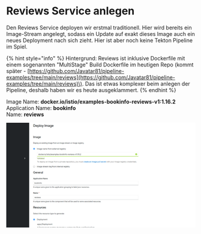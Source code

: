 # Reviews Service anlegen

Den Reviews Service deployen wir erstmal traditionell. Hier wird bereits ein Image-Stream angelegt, sodass ein Update auf exakt dieses Image auch ein neues Deployment nach sich zieht. Hier ist aber noch keine Tekton Pipeline im Spiel.

{% hint style="info" %}
Hintergrund: Reviews ist inklusive Dockerfile mit einem sogenannten "MultiStage" Build Dockerfile im heutigen Repo \(kommt später - [https://github.com/Javatar81/pipeline-examples/tree/main/reviews](https://github.com/Javatar81/pipeline-examples/tree/main/reviews)\). Das ist etwas komplexer beim anlegen der Pipeline, deshalb haben wir es heute ausgeklammert.
{% endhint %}

Image Name: **docker.io/istio/examples-bookinfo-reviews-v1:1.16.2**  
Application Name: **bookinfo**  
Name: **reviews**

![](../../../.gitbook/assets/image%20%28149%29.png)



